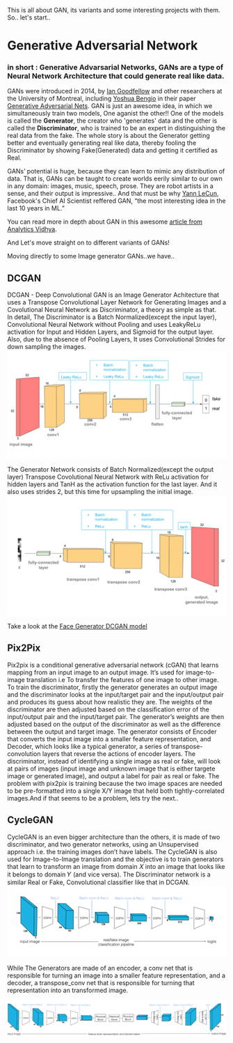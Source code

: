 This is all about GAN, its variants and some interesting projects with them. So.. let's start..

# Generative Adversarial Network
### in short : Generative Advarsarial Networks, GANs are a type of Neural Network Architecture that could generate real like data.
 
  GANs were introduced in 2014, by [Ian Goodfellow](https://www.linkedin.com/in/ian-goodfellow-b7187213/) and other researchers at the University of Montreal, including [Yoshua Bengio](https://www.linkedin.com/in/yoshuabengio) in their paper [Generative Adversarial Nets](https://arxiv.org/pdf/1406.2661.pdf).
  GAN is just an awesome idea, in which we simultaneously train two models, One aganist the other!!
  One of the models is called the **Generator**, the creator who 'generates' data and the other is called the **Discriminator**, who is trained to be an expert in distinguishing the real data from the fake. The whole story is about the Generator getting better and eventually generating real like data, thereby fooling the Discriminator by showing Fake(Generated) data and getting it certified as Real.

GANs’ potential is huge, because they can learn to mimic any distribution of data. That is, GANs can be taught to create worlds eerily similar to our own in any domain: images, music, speech, prose. They are robot artists in a sense, and their output is impressive..
And that must be why [Yann LeCun](https://www.linkedin.com/in/yann-lecun-0b999), Facebook's Chief AI Scientist reffered GAN, “the most interesting idea in the last 10 years in ML.”

You can read more in depth about GAN in this awesome [article from Analytics Vidhya](https://www.analyticsvidhya.com/blog/2017/06/introductory-generative-adversarial-networks-gans/).

And Let's move straight on to different variants of GANs! 

Moving directly to some Image generator GANs..we have..

## DCGAN
  DCGAN - Deep Convolutional GAN is an Image Generator Achitecture that uses a Transpose Convolutional Layer Network for Generating Images and a Covolutional Neural Network as Discriminator, a theory as simple as that.  
  In detail, The Discriminator is a Batch Normalized(except the input layer), Convolutional Neural Network without Pooling and uses LeakyReLu activation for Input and Hidden Layers, and Sigmoid for the output layer. Also, due to the absence of Pooling Layers, It uses Convolutional Strides for down sampling the images.
  ![discriminator architecture](https://github.com/GokulDas027/Generative-Adversarial-Networks-GANs/blob/master/assets/dcgan_discriminator.png?raw=true)

  The Generator Network consists of Batch Normalized(except the output layer) Transpose Covolutional Neural Network with ReLu activation for hidden layers and TanH as the activation function for the last layer. And it also uses strides 2, but this time for upsampling the initial image.
![generator architecture](https://github.com/GokulDas027/Generative-Adversarial-Networks-GANs/blob/master/assets/dcgan_generator.png?raw=true)

Take a look at the [Face Generator DCGAN model](https://github.com/GokulDas027/Generative-Adversarial-Networks-GANs/blob/master/Face_Generator.ipynb)

## Pix2Pix
  Pix2pix is a conditional generative adversarial network (cGAN) that learns mapping from an input image to an output image. It’s used for image-to-image translation i.e To transfer the features of one image to other image.
  To train the discriminator, firstly the generator generates an output image and the discriminator looks at the input/target pair and the input/output pair and produces its guess about how realistic they are. The weights of the discriminator are then adjusted based on the classification error of the input/output pair and the input/target pair. The generator’s weights are then adjusted based on the output of the discriminator as well as the difference between the output and target image.
  The generator consists of Encoder that converts the input image into a smaller feature representation, and Decoder, which looks like a typical generator, a series of transpose-convolution layers that reverse the actions of encoder layers. The discriminator, instead of identifying a single image as real or fake, will look at pairs of images (input image and unknown image that is either targete image or generated image), and output a label for pair as real or fake.
  The problem with pix2pix is training because the two image spaces are needed to be pre-formatted into a single X/Y image that held both tightly-correlated images.And if that seems to be a problem, lets try the next..

## CycleGAN
  CycleGAN is an even bigger architecture than the others, it is made of two discriminator, and two generator networks, using an Unsupervised approach i.e. the training images don’t have labels.
  The CycleGAN is also used for Image-to-Image translation and the objective is to train generators that learn to transform an image from domain 𝑋 into an image that looks like it belongs to domain 𝑌 (and vice versa).
  The Discriminator network is a similar Real or Fake, Convolutional classifier like that in DCGAN.
  ![discriminator architecture](https://github.com/GokulDas027/Generative-Adversarial-Networks-GANs/blob/master/assets/discriminator_layers.png?raw=true)
  
  While The Generators are made of an encoder, a conv net that is responsible for turning an image into a smaller feature representation, and a decoder, a transpose_conv net that is responsible for turning that representation into an transformed image. 
  
![generator architecture](https://github.com/GokulDas027/Generative-Adversarial-Networks-GANs/blob/master/assets/cyclegan_generator_ex.png?raw=true)
